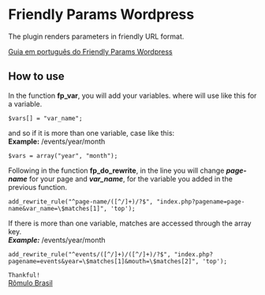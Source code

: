 Friendly Params Wordpress
==========

The plugin renders parameters in friendly URL format. <br>

[Guia em português do Friendly Params Wordpress](https://romulobrasil.com/lab/friendly-params-wordpress/)



## How to use

In the function **fp_var**, you will add your variables.
where will use like this for a variable. 
```
$vars[] = "var_name";
```

and so if it is more than one variable, case like this:<br>
**Example:** /events/year/month
```
$vars = array("year", "month");
```

Following in the function **fp_do_rewrite**, in the line you will change ***page-name*** for your page and ***var_name***, for the variable you added in the previous function.
```
add_rewrite_rule("^page-name/([^/]+)/?$", "index.php?pagename=page-name&var_name=\$matches[1]", 'top');
```

If there is more than one variable, matches are accessed through the array key.<br>
***Example:*** /events/year/month
```
add_rewrite_rule("^events/([^/]+)/([^/]+)/?$", "index.php?pagename=events&year=\$matches[1]&mouth=\$matches[2]", 'top');
```

`Thankful!` <br>
[Rômulo Brasil](https://romulobrasil.com/)